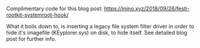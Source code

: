Complimentary code for this blog post: https://inino.xyz/2018/09/26/festi-rootkit-systemroot-hook/

What it boils down to, is inserting a legacy file system filter driver in order to hide it's imagefile (KEyplorer.sys) on disk, to hide itself.  See detailed blog post for further info.
